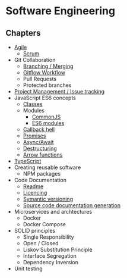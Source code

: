 # Software Engineering

## Chapters

- [Agile](01-agile/index.md)
  - [Scrum](01-agile/scrum.md)
- Git Collaboration
  - [Branching / Merging](02-git-collaboration/branches/index.md)
  - [Gitflow Workflow](02-git-collaboration/gitflow/index.md)
  - Pull Requests
  - Protected branches
- [Project Management / Issue tracking](03-project-management/index.md)
- JavaScript ES6 concepts
  - [Classes](04-JavaScript/classes.md)
  - Modules
    - [CommonJS](04-JavaScript/common-js.md)
    - [ES6 modules](04-JavaScript/es6-modules.md)
  - [Callback hell](04-JavaScript/callback-hell.md)
  - [Promises](04-JavaScript/promises.md)
  - [Async/Await](04-JavaScript/async-await.md)
  - [Destructuring](04-JavaScript/destructuring.md)
  - [Arrow functions](04-JavaScript/arrow-functions.md)
- [TypeScript](05-typescript/index.md)
- Creating reusable software
  - NPM packages
- Code Documentation
  - [Readme](07-documentation/creating-readme-files.md)
  - [Licencing](07-documentation/licences.md)
  - [Symantic versioning](07-documentation/semver.md)
  - [Source code documentation generation](07-documentation/generation.md)
- Microservices and archtectures
  - Docker
  - Docker Compose
- SOLID principles
  - Single Responsibility
  - Open / Closed
  - Liskov Substitution Principle
  - Interface Segregation
  - Dependency Inversion
- Unit testing
